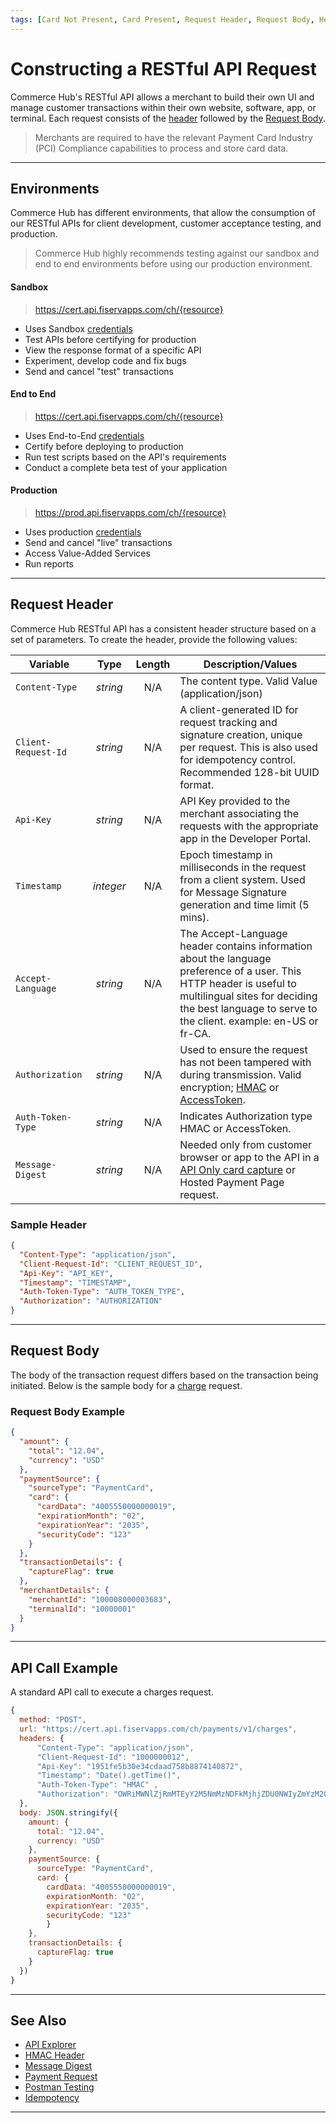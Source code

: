 ```yaml
---
tags: [Card Not Present, Card Present, Request Header, Request Body, Header, Environments]
---
```


# Constructing a RESTful API Request

Commerce Hub's RESTful API allows a merchant to build their own UI and manage customer transactions within their own website, software, app, or terminal. Each request consists of the [header](#request-header) followed by the [Request Body](#request-body).

<!-- theme: warning -->
> Merchants are required to have the relevant Payment Card Industry (PCI) Compliance capabilities to process and store card data.

---

## Environments

Commerce Hub has different environments, that allow the consumption of our RESTful APIs for client development, customer acceptance testing, and production.

<!-- theme: warning -->
> Commerce Hub highly recommends testing against our sandbox and end to end environments before using our production environment.

#### Sandbox

<!--theme: info -->
> https://cert.api.fiservapps.com/ch/{resource}

- Uses Sandbox [credentials](?path=docs/Resources/Guides/Dev-Studio/Key-Management.md)
- Test APIs before certifying for production
- View the response format of a specific API
- Experiment, develop code and fix bugs
- Send and cancel "test" transactions

#### End to End

<!--theme: info -->
> https://cert.api.fiservapps.com/ch/{resource}

- Uses End-to-End [credentials](?path=docs/Resources/Guides/Dev-Studio/Key-Management.md)
- Certify before deploying to production
- Run test scripts based on the API's requirements
- Conduct a complete beta test of your application

#### Production

<!--theme: info -->
> https://prod.api.fiservapps.com/ch/{resource}

- Uses production [credentials](?path=docs/Resources/Guides/Dev-Studio/Key-Management.md)
- Send and cancel "live" transactions
- Access Value-Added Services
- Run reports

---

## Request Header

Commerce Hub RESTful API has a consistent header structure based on a set of parameters. To create the header, provide the following values:

| Variable | Type | Length | Description/Values |
| -------- | :--: | :------------: | ------------------ |
| `Content-Type` | *string* | N/A | The content type. Valid Value (application/json) |
| `Client-Request-Id` | *string* | N/A | A client-generated ID for request tracking and signature creation, unique per request. This is also used for idempotency control. Recommended 128-bit UUID format. |
| `Api-Key` | *string* | N/A | API Key provided to the merchant associating the requests with the appropriate app in the Developer Portal. |
| `Timestamp` | *integer* | N/A | Epoch timestamp in milliseconds in the request from a client system. Used for Message Signature generation and time limit (5 mins). |
| `Accept-Language` | *string* | N/A | The Accept-Language header contains information about the language preference of a user. This HTTP header is useful to multilingual sites for deciding the best language to serve to the client. example: en-US or fr-CA. |
| `Authorization` | *string* | N/A | Used to ensure the request has not been tampered with during transmission. Valid encryption; [HMAC](?path=docs/Resources/API-Documents/Authentication-Header.md) or [AccessToken](?path=docs/Resources/API-Documents/Security/Credentials.md). |
| `Auth-Token-Type`| *string* | N/A | Indicates Authorization type HMAC or AccessToken.|
| `Message-Digest` | *string* | N/A | Needed only from customer browser or app to the API in a [API Only card capture](?path=docs/Online-Mobile-Digital/Checkout/API/API-Only.md) or Hosted Payment Page request. |

### Sample Header

```json
{
  "Content-Type": "application/json",
  "Client-Request-Id": "CLIENT_REQUEST_ID",
  "Api-Key": "API_KEY",
  "Timestamp": "TIMESTAMP",
  "Auth-Token-Type": "AUTH_TOKEN_TYPE",
  "Authorization": "AUTHORIZATION"
}
```

---

## Request Body

The body of the transaction request differs based on the transaction being initiated. Below is the sample body for a [charge](?path=docs/Resources/API-Documents/Payments/Charges.md) request.

### Request Body Example

```json
{
  "amount": {
    "total": "12.04",
    "currency": "USD"
  },
  "paymentSource": {
    "sourceType": "PaymentCard",
    "card": {
      "cardData": "4005550000000019",
      "expirationMonth": "02",
      "expirationYear": "2035",
      "securityCode": "123"
    }
  },
  "transactionDetails": {
    "captureFlag": true
  },
  "merchantDetails": {
    "merchantId": "100008000003683",
    "terminalId": "10000001"
  }
}
```

---

## API Call Example

A standard API call to execute a charges request.

```javascript
{
  method: "POST",
  url: "https://cert.api.fiservapps.com/ch/payments/v1/charges",
  headers: {
      "Content-Type": "application/json",
      "Client-Request-Id": "1000000012",
      "Api-Key": "1951fe5b30e34cdaad758b8874140872",
      "Timestamp": "Date().getTime()",
      "Auth-Token-Type": "HMAC" ,
      "Authorization": "OWRiMWNlZjRmMTEyY2M5NmMzNDFkMjhjZDU0NWIyZmYzM2Q2YWMyNDE5Nzg5YmVkYzEyZTJjNmUwNDA5OWMyMQ=="
  },
  body: JSON.stringify({
    amount: {
      total: "12.04",
      currency: "USD"
    },
    paymentSource: {
      sourceType: "PaymentCard",
      card: {
        cardData: "4005550000000019",
        expirationMonth: "02",
        expirationYear: "2035",
        securityCode: "123"
        }
    },
    transactionDetails: {
      captureFlag: true
    }
  })
}
```

---

## See Also

- [API Explorer](../api/?type=post&path=/payments/v1/charges)
- [HMAC Header](?path=docs/Resources/API-Documents/Authentication-Header.md)
- [Message Digest](?path=docs/Resources/API-Documents/Message-Digest.md)
- [Payment Request](?path=docs/Resources/API-Documents/Payments/Payments.md)
- [Postman Testing](?path=docs/Resources/Guides/Testing/Postman-Testing.md)
- [Idempotency](?path=docs/Resources/Guides/Idempotency.md)

---
